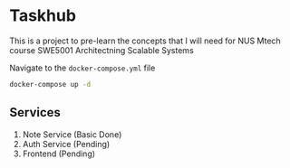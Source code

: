 # Taskhub

This is a project to pre-learn the concepts that I will need for NUS Mtech course SWE5001 Architectning Scalable Systems

Navigate to the `docker-compose.yml` file

```bash
docker-compose up -d
```


## Services
1. Note Service (Basic Done)
2. Auth Service (Pending)
3. Frontend (Pending)
